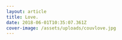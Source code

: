 ```yaml
---
layout: article
title: Love.
date: 2018-06-01T10:35:07.361Z
cover-image: /assets/uploads/couvlove.jpg
---
```



